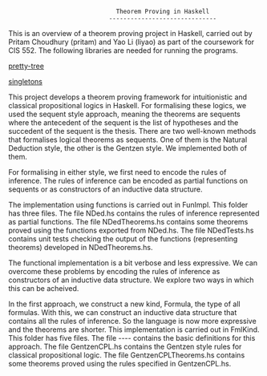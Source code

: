                                   Theorem Proving in Haskell
                                ------------------------------
                                
This is an overview of a theorem proving project in Haskell, carried out by Pritam Choudhury (pritam) and Yao Li (liyao) as part of the coursework for CIS 552. The following libraries are needed for running the programs. 

[pretty-tree](https://hackage.haskell.org/package/pretty-tree)

[singletons](https://hackage.haskell.org/package/singletons)

This project develops a theorem proving framework for intuitionistic and classical propositional logics in Haskell. For formalising these logics, we used the sequent style approach, meaning the theorems are sequents where the antecedent of the sequent is the list of hypotheses and the succedent of the sequent is the thesis. There are two well-known methods that formalises logical theorems as sequents. One of them is the Natural Deduction style, the other is the Gentzen style. We implemented both of them.

For formalising in either style, we first need to encode the rules of inference. The rules of inference can be encoded as partial functions on sequents or as constructors of an inductive data structure. 

The implementation using functions is carried out in FunImpl. This folder has three files. The file NDed.hs contains the rules of inference represented as partial functions. The file NDedTheorems.hs contains some theorems proved using the functions exported from NDed.hs. The file NDedTests.hs contains unit tests checking the output of the functions (representing theorems) developed in NDedTheorems.hs.

The functional implementation is a bit verbose and less expressive. We can overcome these problems by encoding the rules of inference as constructors of an inductive data structure. We explore two ways in which this can be acheived.

In the first approach, we construct a new kind, Formula, the type of all formulas. With this, we can construct an inductive data structure that contains all the rules of inference. So the language is now more expressive and the theorems are shorter. This implementation is carried out in FmlKind. This folder has five files. The file ---- contains the basic definitions for this approach. The file GentzenCPL.hs contains the Gentzen style rules for classical propositional logic. The file GentzenCPLTheorems.hs contains some theorems proved using the rules specified in GentzenCPL.hs.   
